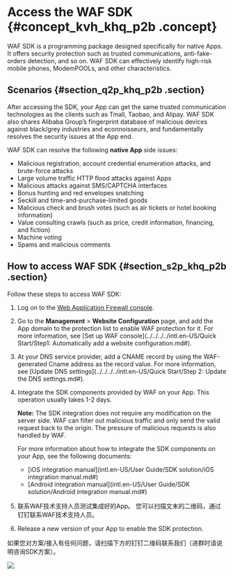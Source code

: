 # Access the WAF SDK {#concept_kvh_khq_p2b .concept}

WAF SDK is a programming package designed specifically for native Apps. It offers security protection such as trusted communications, anti-fake-orders detection, and so on. WAF SDK can effectively identify high-risk mobile phones, ModemPOOLs, and other characteristics.

## Scenarios {#section_q2p_khq_p2b .section}

After accessing the SDK, your App can get the same trusted communication technologies as the clients such as Tmall, Taobao, and Alipay. WAF SDK also shares Alibaba Group’s fingerprint database of malicious devices against black/grey industries and econnoisseurs, and fundamentally resolves the security issues at the App end.

WAF SDK can resolve the following **native App** side issues:

-   Malicious registration, account credential enumeration attacks, and brute-force attacks
-   Large volume traffic HTTP flood attacks against Apps
-   Malicious attacks against SMS/CAPTCHA interfaces
-   Bonus hunting and red envelopes snatching
-   Seckill and time-and-purchase-limited goods
-   Malicious check and brush votes \(such as air tickets or hotel booking information\)
-   Value consulting crawls \(such as price, credit information, financing, and fiction\)
-   Machine voting
-   Spams and malicious comments

## How to access WAF SDK {#section_s2p_khq_p2b .section}

Follow these steps to access WAF SDK:

1.  Log on to the [Web Application Firewall console](https://yundun.console.aliyun.com/?p=waf).
2.  Go to the **Management** \> **Website Configuration** page, and add the App domain to the protection list to enable WAF protection for it. For more information, see [Set up WAF console](../../../../intl.en-US/Quick Start/Step1: Automatically add a website configuration.md#).
3.  At your DNS service provider, add a CNAME record by using the WAF-generated Cname address as the record value. For more information, see [Update DNS settings](../../../../intl.en-US/Quick Start/Step 2: Update the DNS settings.md#).
4.  Integrate the SDK components provided by WAF on your App. This operation usually takes 1-2 days.

    **Note:** The SDK integration does not require any modification on the server side. WAF can filter out malicious traffic and only send the valid request back to the origin. The pressure of malicious requests is also handled by WAF.

    For more information about how to integrate the SDK components on your App, see the following documents:

    -   [iOS integration manual](intl.en-US/User Guide/SDK solution/iOS integration manual.md#)
    -   [Android integration manual](intl.en-US/User Guide/SDK solution/Android integration manual.md#)
5.  联系WAF技术支持人员测试集成好的App。 您可以扫描文末的二维码，通过钉钉联系WAF技术支持人员。
6.  Release a new version of your App to enable the SDK protection.

如果您对方案/接入有任何问题，请扫描下方的钉钉二维码联系我们（进群时请说明咨询SDK方案）。

![](images/7821_en-US.png)

